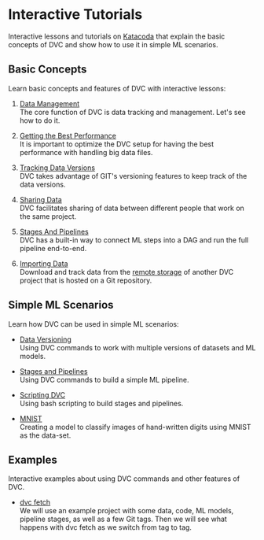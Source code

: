 # Interactive Tutorials

Interactive lessons and tutorials on [Katacoda](https://katacoda.com/dvc) that
explain the basic concepts of DVC and show how to use it in simple ML scenarios.

## Basic Concepts

Learn basic concepts and features of DVC with interactive lessons:

1. [Data Management](https://katacoda.com/dvc/courses/basics/data) <br/> The
   core function of DVC is data tracking and management. Let's see how to do it.

2. [Getting the Best Performance](https://katacoda.com/dvc/courses/basics/performance)
   <br/> It is important to optimize the DVC setup for having the best
   performance with handling big data files.

3. [Tracking Data Versions](https://katacoda.com/dvc/courses/basics/versioning)
   <br/> DVC takes advantage of GIT's versioning features to keep track of the
   data versions.

4. [Sharing Data](https://katacoda.com/dvc/courses/basics/sharing) <br/> DVC
   facilitates sharing of data between different people that work on the same
   project.

5. [Stages And Pipelines](https://katacoda.com/dvc/courses/basics/pipelines)
   <br/> DVC has a built-in way to connect ML steps into a DAG and run the full
   pipeline end-to-end.

6. [Importing Data](https://katacoda.com/dvc/courses/basics/importing) <br/>
   Download and track data from the
   [remote storage](/doc/command-reference/remote) of another DVC project that
   is hosted on a Git repository.

## Simple ML Scenarios

Learn how DVC can be used in simple ML scenarios:

- [Data Versioning](https://katacoda.com/dvc/courses/tutorials/versioning) <br/>
  Using DVC commands to work with multiple versions of datasets and ML models.

- [Stages and Pipelines](https://katacoda.com/dvc/courses/tutorials/pipelines)
  <br/> Using DVC commands to build a simple ML pipeline.

- [Scripting DVC](https://katacoda.com/dvc/courses/tutorials/scripting) <br/>
  Using bash scripting to build stages and pipelines.

- [MNIST](https://katacoda.com/dvc/courses/tutorials/mnist) <br/> Creating a
  model to classify images of hand-written digits using MNIST as the data-set.

## Examples

Interactive examples about using DVC commands and other features of DVC.

- [dvc fetch](https://katacoda.com/dvc/courses/examples/fetch) <br/> We will use
  an example project with some data, code, ML models, pipeline stages, as well
  as a few Git tags. Then we will see what happens with dvc fetch as we switch
  from tag to tag.
